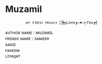 # Muzamil
             ᴍʏ ғɪʀsᴛ ᴘʀᴏᴊᴇᴄᴛ 🧗┣┓Love┏♨❤♨┑You┏┥
ᴀᴜᴛʜᴏʀ ɴᴀᴍᴇ : ᴍᴜᴢᴀᴍɪʟ <br>
ғʀɪɴᴅs ɴᴀᴍᴇ : sᴀᴍᴇᴇʀ<br> ᴀᴀᴅɪɪ<br> ғᴀʜᴇᴇᴍ<br> ʟɪʏᴀǫᴀᴛ 
